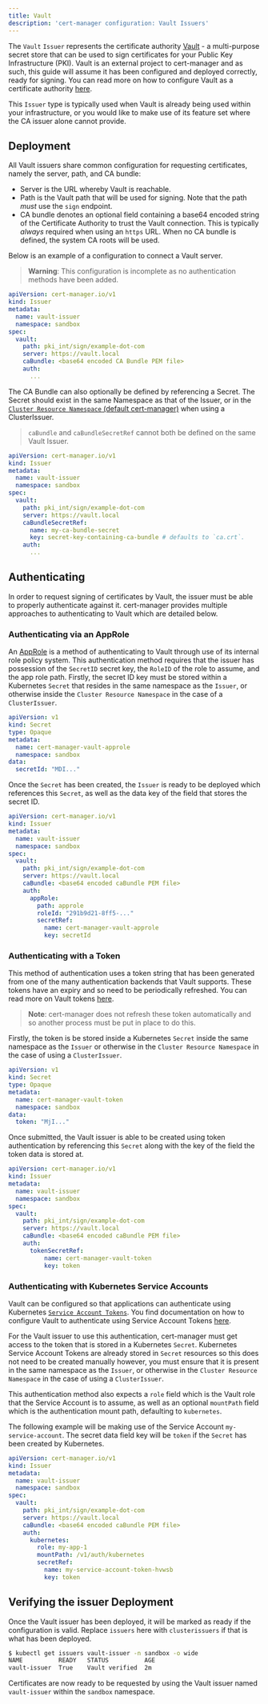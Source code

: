 ```yaml
---
title: Vault
description: 'cert-manager configuration: Vault Issuers'
---
```


The `Vault` `Issuer` represents the certificate authority
[Vault](https://www.vaultproject.io/) - a multi-purpose secret store that can be
used to sign certificates for your Public Key Infrastructure (PKI). Vault is an
external project to cert-manager and as such, this guide will assume it has been
configured and deployed correctly, ready for signing. You can read more on how
to configure Vault as a certificate authority
[here](https://www.vaultproject.io/docs/secrets/pki/).

This `Issuer` type is typically used when Vault is already being used within
your infrastructure, or you would like to make use of its feature set where the
CA issuer alone cannot provide.

## Deployment

All Vault issuers share common configuration for requesting certificates,
namely the server, path, and CA bundle:

- Server is the URL whereby Vault is reachable.
- Path is the Vault path that will be used for signing. Note that the path
  *must* use the `sign` endpoint.
- CA bundle denotes an optional field containing a base64 encoded string of the
  Certificate Authority to trust the Vault connection. This is typically
  _always_ required when using an `https` URL. When no CA bundle is defined, the
  system CA roots will be used.

Below is an example of a configuration to connect a Vault server.

> **Warning**: This configuration is incomplete as no authentication methods have
> been added.

```yaml
apiVersion: cert-manager.io/v1
kind: Issuer
metadata:
  name: vault-issuer
  namespace: sandbox
spec:
  vault:
    path: pki_int/sign/example-dot-com
    server: https://vault.local
    caBundle: <base64 encoded CA Bundle PEM file>
    auth:
      ...
```

The CA Bundle can also optionally be defined by referencing a Secret. The Secret
should exist in the same Namespace as that of the Issuer, or in the [`Cluster
Resource Namespace` (default cert-manager)][] when using a ClusterIssuer.

> `caBundle` and `caBundleSecretRef` cannot both be defined on the same Vault
> Issuer.

[`Cluster Resource Namespace` (default cert-manager)]: ../README.md#cluster-resource-namespace

```yaml
apiVersion: cert-manager.io/v1
kind: Issuer
metadata:
  name: vault-issuer
  namespace: sandbox
spec:
  vault:
    path: pki_int/sign/example-dot-com
    server: https://vault.local
    caBundleSecretRef:
      name: my-ca-bundle-secret
      key: secret-key-containing-ca-bundle # defaults to `ca.crt`.
    auth:
      ...
```


## Authenticating

In order to request signing of certificates by Vault, the issuer must be able to
properly authenticate against it. cert-manager provides multiple approaches to
authenticating to Vault which are detailed below.

### Authenticating via an AppRole

An [AppRole](https://www.vaultproject.io/docs/auth/approle.html) is a method of
authenticating to Vault through use of its internal role policy system. This
authentication method requires that the issuer has possession of the `SecretID`
secret key, the `RoleID` of the role to assume, and the app role path. Firstly,
the secret ID key must be stored within a Kubernetes `Secret` that resides in the
same namespace as the `Issuer`, or otherwise inside the `Cluster Resource
Namespace` in the case of a `ClusterIssuer`.

```yaml
apiVersion: v1
kind: Secret
type: Opaque
metadata:
  name: cert-manager-vault-approle
  namespace: sandbox
data:
  secretId: "MDI..."
```

Once the `Secret` has been created, the `Issuer` is ready to be deployed which
references this `Secret`, as well as the data key of the field that stores the
secret ID.

```yaml
apiVersion: cert-manager.io/v1
kind: Issuer
metadata:
  name: vault-issuer
  namespace: sandbox
spec:
  vault:
    path: pki_int/sign/example-dot-com
    server: https://vault.local
    caBundle: <base64 encoded caBundle PEM file>
    auth:
      appRole:
        path: approle
        roleId: "291b9d21-8ff5-..."
        secretRef:
          name: cert-manager-vault-approle
          key: secretId
```

### Authenticating with a Token

This method of authentication uses a token string that has been generated from
one of the many authentication backends that Vault supports. These tokens have
an expiry and so need to be periodically refreshed. You can read more on Vault
tokens [here](https://www.vaultproject.io/docs/concepts/tokens.html).

> **Note**: cert-manager does not refresh these token automatically and so another
> process must be put in place to do this.

Firstly, the token is be stored inside a Kubernetes `Secret` inside the same
namespace as the `Issuer` or otherwise in the `Cluster Resource Namespace` in
the case of using a `ClusterIssuer`.

```yaml
apiVersion: v1
kind: Secret
type: Opaque
metadata:
  name: cert-manager-vault-token
  namespace: sandbox
data:
  token: "MjI..."
```

Once submitted, the Vault issuer is able to be created using token
authentication by referencing this `Secret` along with the key of the field the
token data is stored at.

```yaml
apiVersion: cert-manager.io/v1
kind: Issuer
metadata:
  name: vault-issuer
  namespace: sandbox
spec:
  vault:
    path: pki_int/sign/example-dot-com
    server: https://vault.local
    caBundle: <base64 encoded caBundle PEM file>
    auth:
      tokenSecretRef:
          name: cert-manager-vault-token
          key: token
```

### Authenticating with Kubernetes Service Accounts

Vault can be configured so that applications can authenticate using Kubernetes
[`Service Account
Tokens`](https://kubernetes.io/docs/reference/access-authn-authz/service-accounts-admin).
You find documentation on how to configure Vault to authenticate using Service
Account Tokens [here](https://www.vaultproject.io/docs/auth/kubernetes.html).

For the Vault issuer to use this authentication, cert-manager must get access to
the token that is stored in a Kubernetes `Secret`. Kubernetes Service Account
Tokens are already stored in `Secret` resources so this does not need to be
created manually however, you must ensure that it is present in the same
namespace as the `Issuer`, or otherwise in the `Cluster Resource Namespace` in
the case of using a `ClusterIssuer`.

This authentication method also expects a `role` field which is the Vault role
that the Service Account is to assume, as well as an optional `mountPath` field which
is the authentication mount path, defaulting to `kubernetes`.

The following example will be making use of the Service Account
`my-service-account`. The secret data field key will be `token` if the `Secret`
has been created by Kubernetes.

```yaml
apiVersion: cert-manager.io/v1
kind: Issuer
metadata:
  name: vault-issuer
  namespace: sandbox
spec:
  vault:
    path: pki_int/sign/example-dot-com
    server: https://vault.local
    caBundle: <base64 encoded caBundle PEM file>
    auth:
      kubernetes:
        role: my-app-1
        mountPath: /v1/auth/kubernetes
        secretRef:
          name: my-service-account-token-hvwsb
          key: token
```

## Verifying the issuer Deployment

Once the Vault issuer has been deployed, it will be marked as ready if the
configuration is valid. Replace `issuers` here with `clusterissuers` if that is what has
been deployed.

```bash
$ kubectl get issuers vault-issuer -n sandbox -o wide
NAME          READY   STATUS          AGE
vault-issuer  True    Vault verified  2m
```

Certificates are now ready to be requested by using the Vault issuer named
`vault-issuer` within the `sandbox` namespace.
